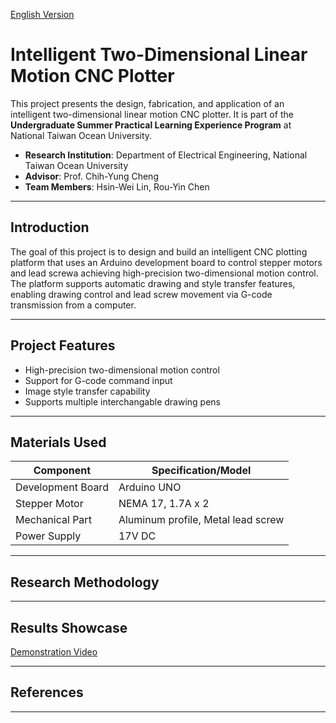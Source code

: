 [English Version](README.md)
# Intelligent Two-Dimensional Linear Motion CNC Plotter

This project presents the design, fabrication, and application of an intelligent two-dimensional linear motion CNC plotter. It is part of the **Undergraduate Summer Practical Learning Experience Program** at National Taiwan Ocean University.

- **Research Institution**: Department of Electrical Engineering, National Taiwan Ocean University
- **Advisor**: Prof. Chih-Yung Cheng
- **Team Members**: Hsin-Wei Lin, Rou-Yin Chen

---
## Introduction
The goal of this project is to design and build an intelligent CNC plotting platform that uses an Arduino development board to control stepper motors and lead screwa achieving high-precision two-dimensional motion control.  
The platform supports automatic drawing and style transfer features, enabling drawing control and lead screw movement via G-code transmission from a computer.

---
## Project Features
- High-precision two-dimensional motion control
- Support for G-code command input
- Image style transfer capability
- Supports multiple interchangable drawing pens

---
## Materials Used
| Component          | Specification/Model                |
|--------------------|------------------------------------|
| Development Board  | Arduino UNO                        |
| Stepper Motor      | NEMA 17, 1.7A x 2                  |
| Mechanical Part    | Aluminum profile, Metal lead screw |
| Power Supply       | 17V DC                             |

---
## Research Methodology

---
## Results Showcase
[Demonstration Video](https://youtu.be/Qn8gQQk7WbQ)

---
## References

---
